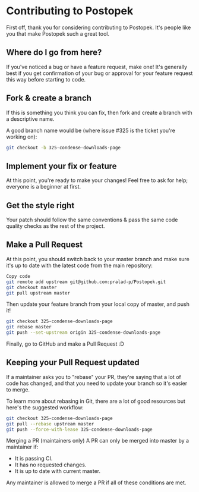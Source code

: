 # Contributing to Postopek

First off, thank you for considering contributing to Postopek. It's people like you that make Postopek such a great tool.

## Where do I go from here?

If you've noticed a bug or have a feature request, make one! It's generally best if you get confirmation of your bug or approval for your feature request this way before starting to code.

## Fork & create a branch

If this is something you think you can fix, then fork and create a branch with a descriptive name.

A good branch name would be (where issue #325 is the ticket you're working on):

```sh
git checkout -b 325-condense-downloads-page
```

## Implement your fix or feature
At this point, you're ready to make your changes! Feel free to ask for help; everyone is a beginner at first.

## Get the style right
Your patch should follow the same conventions & pass the same code quality checks as the rest of the project.

## Make a Pull Request
At this point, you should switch back to your master branch and make sure it's up to date with the latest code from the main repository:

```sh
Copy code
git remote add upstream git@github.com:pralad-p/Postopek.git
git checkout master
git pull upstream master
```

Then update your feature branch from your local copy of master, and push it!

```sh
git checkout 325-condense-downloads-page
git rebase master
git push --set-upstream origin 325-condense-downloads-page
```

Finally, go to GitHub and make a Pull Request :D

## Keeping your Pull Request updated
If a maintainer asks you to "rebase" your PR, they're saying that a lot of code has changed, and that you need to update your branch so it's easier to merge.

To learn more about rebasing in Git, there are a lot of good resources but here's the suggested workflow:

```sh
git checkout 325-condense-downloads-page
git pull --rebase upstream master
git push --force-with-lease 325-condense-downloads-page
```

Merging a PR (maintainers only)
A PR can only be merged into master by a maintainer if:
- It is passing CI.
- It has no requested changes.
- It is up to date with current master.

Any maintainer is allowed to merge a PR if all of these conditions are met.
